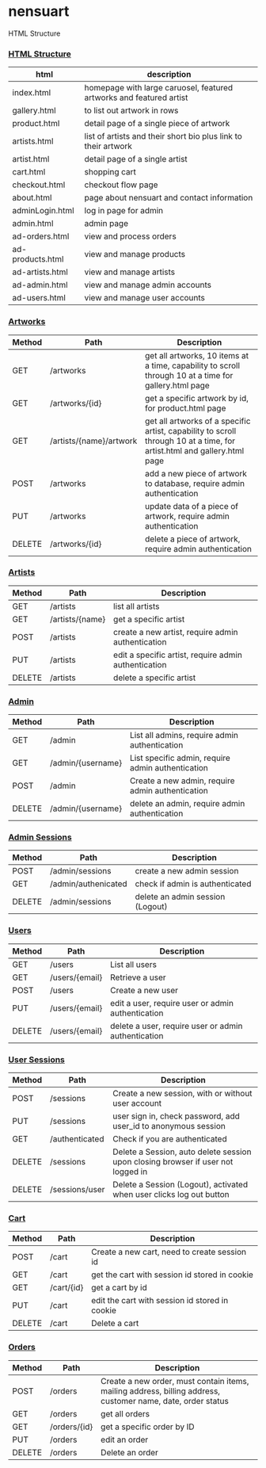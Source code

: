 # nensuart

HTML Structure

### [HTML Structure](#HTMLstructure)
| html | description |
|---|---|
| index.html | homepage with large caruosel, featured artworks and featured artist |
| gallery.html | to list out artwork in rows |
| product.html | detail page of a single piece of artwork |
| artists.html | list of artists and their short bio plus link to their artwork |
| artist.html | detail page of a single artist |
| cart.html | shopping cart |
| checkout.html | checkout flow page |
| about.html | page about nensuart and contact information |
| adminLogin.html | log in page for admin |
| admin.html | admin page |
| ad-orders.html | view and process orders |
| ad-products.html | view and manage products |
| ad-artists.html | view and manage artists |
| ad-admin.html | view and manage admin accounts |
| ad-users.html | view and manage user accounts |

### [Artworks](#artwork)
| Method | Path | Description |
|---|---|---|
| GET | /artworks | get all artworks, 10 items at a time, capability to scroll through 10 at a time for gallery.html page |
| GET | /artworks/{id} | get a specific artwork by id, for product.html page |
| GET | /artists/{name}/artwork | get all artworks of a specific artist, capability to scroll through 10 at a time, for artist.html and gallery.html page |
| POST | /artworks | add a new piece of artwork to database, require admin authentication |
| PUT | /artworks | update data of a piece of artwork, require admin authentication |
| DELETE | /artworks/{id} | delete a piece of artwork, require admin authentication |

### [Artists](#artwork)
| Method | Path | Description |
|---|---|---|
| GET | /artists | list all artists |
| GET | /artists/{name} | get a specific artist |
| POST | /artists | create a new artist, require admin authentication |
| PUT | /artists | edit a specific artist, require admin authentication |
| DELETE | /artists | delete a specific artist |

### [Admin](#admin)
| Method | Path | Description |
|---|---|---|
| GET | /admin | List all admins, require admin authentication |
| GET | /admin/{username} | List specific admin, require admin authentication |
| POST | /admin | Create a new admin, require admin authentication |
| DELETE | /admin/{username} | delete an admin, require admin authentication |

### [Admin Sessions](#adminSessions)
| Method | Path | Description |
|---|---|---|
| POST | /admin/sessions | create a new admin session |
| GET | /admin/authenicated | check if admin is authenticated |
| DELETE | /admin/sessions | delete an admin session (Logout) |

### [Users](#users)
| Method | Path | Description |
|---|---|---|
| GET | /users | List all users |
| GET | /users/{email} | Retrieve a user |
| POST | /users | Create a new user |
| PUT | /users/{email} | edit a user, require user or admin authentication |
| DELETE | /users/{email} | delete a user, require user or admin authentication |

### [User Sessions](#sessions)
| Method | Path | Description |
|---|---|---|
| POST | /sessions | Create a new session, with or without user account|
| PUT | /sessions | user sign in, check password, add user_id to anonymous session
| GET | /authenticated | Check if you are authenticated |
| DELETE | /sessions | Delete a Session, auto delete session upon closing browser if user not logged in |
| DELETE | /sessions/user | Delete a Session (Logout), activated when user clicks log out button |

### [Cart](#cart)
| Method | Path | Description |
|---|---|---|
| POST | /cart | Create a new cart, need to create session id |
| GET | /cart | get the cart with session id stored in cookie |
| GET | /cart/{id} | get a cart by id |
| PUT | /cart | edit the cart with session id stored in cookie |
| DELETE | /cart | Delete a cart |

### [Orders](#orders)
| Method | Path | Description |
|---|---|---|
| POST | /orders | Create a new order, must contain items, mailing address, billing address, customer name, date, order status |
| GET | /orders | get all orders |
| GET | /orders/{id} | get a specific order by ID |
| PUT | /orders | edit an order |
| DELETE | /orders | Delete an order |